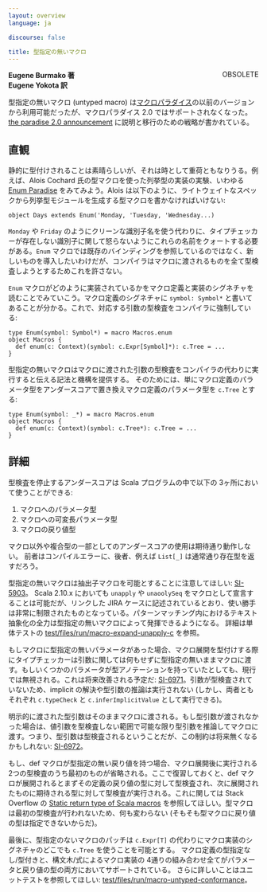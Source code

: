 ```yaml
---
layout: overview
language: ja

discourse: false

title: 型指定の無いマクロ
---
```

<span class="label important" style="float: right;">OBSOLETE</span>

**Eugene Burmako 著**<br>
**Eugene Yokota 訳**

型指定の無いマクロ (untyped macro) は[マクロパラダイス](/ja/overviews/macros/paradise.html)の以前のバージョンから利用可能だったが、マクロパラダイス 2.0 ではサポートされなくなった。
[the paradise 2.0 announcement](http://scalamacros.org/news/2013/08/05/macro-paradise-2.0.0-snapshot.html) に説明と移行のための戦略が書かれている。

## 直観

静的に型付けされることは素晴らしいが、それは時として重荷ともなりうる。例えば、Alois Cochard 氏の型マクロを使った列挙型の実装の実験、いわゆる [Enum Paradise](https://github.com/aloiscochard/enum-paradise) をみてみよう。Alois は以下のように、ライトウェイトなスペックから列挙型モジュールを生成する型マクロを書かなければいけない:

    object Days extends Enum('Monday, 'Tuesday, 'Wednesday...)

`Monday` や `Friday` のようにクリーンな識別子名を使う代わりに、タイプチェッカーが存在しない識別子に関して怒らないようにこれらの名前をクォートする必要がある。`Enum` マクロでは既存のバインディングを参照しているのではなく、新しいものを導入したいわけだが、コンパイラはマクロに渡されるものを全て型検査しようとするためこれを許さない。

`Enum` マクロがどのように実装されているかをマクロ定義と実装のシグネチャを読むことでみていこう。マクロ定義のシグネチャに `symbol: Symbol*` と書いてあることが分かる。これで、対応する引数の型検査をコンパイラに強制している:

    type Enum(symbol: Symbol*) = macro Macros.enum
    object Macros {
      def enum(c: Context)(symbol: c.Expr[Symbol]*): c.Tree = ...
    }

型指定の無いマクロはマクロに渡された引数の型検査をコンパイラの代わりに実行すると伝える記法と機構を提供する。
そのためには、単にマクロ定義のパラメータ型をアンダースコアで置き換えマクロ定義のパラメータ型を `c.Tree` とする:

    type Enum(symbol: _*) = macro Macros.enum
    object Macros {
      def enum(c: Context)(symbol: c.Tree*): c.Tree = ...
    }

## 詳細

型検査を停止するアンダースコアは Scala プログラムの中で以下の 3ヶ所において使うことができる:

<ol>
<li>マクロへのパラメータ型</li>
<li>マクロへの可変長パラメータ型</li>
<li>マクロの戻り値型</li>
</ol>

マクロ以外や複合型の一部としてのアンダースコアの使用は期待通り動作しない。
前者はコンパイルエラーに、後者、例えば `List[_]` は通常通り存在型を返すだろう。

型指定の無いマクロは抽出子マクロを可能とすることに注意してほしい: [SI-5903](https://issues.scala-lang.org/browse/SI-5903)。
Scala 2.10.x においても `unapply` や `unaoolySeq` をマクロとして宣言することは可能だが、リンクした JIRA ケースに記述されているとおり、使い勝手は非常に制限されたものとなっている。パターンマッチング内におけるテキスト抽象化の全力は型指定の無いマクロによって発揮できるようになる。
詳細は単体テストの [test/files/run/macro-expand-unapply-c](https://github.com/scalamacros/kepler/tree/paradise/macros/test/files/run/macro-expand-unapply-c) を参照。

もしマクロに型指定の無いパラメータがあった場合、マクロ展開を型付けする際にタイプチェッカーは引数に関しては何もせずに型指定の無いままマクロに渡す。もしいくつかのパラメータが型アノテーションを持っていたとしても、現行では無視される。これは将来改善される予定だ: [SI-6971](https://issues.scala-lang.org/browse/SI-6971)。引数が型検査されていないため、implicit の解決や型引数の推論は実行されない (しかし、両者ともそれぞれ `c.typeCheck` と `c.inferImplicitValue` として実行できる)。

明示的に渡された型引数はそのままマクロに渡される。もし型引数が渡されなかった場合は、値引数を型検査しない範囲で可能な限り型引数を推論してマクロに渡す。つまり、型引数は型検査されるということだが、この制約は将来無くなるかもしれない: [SI-6972](https://issues.scala-lang.org/browse/SI-6972)。

もし、def マクロが型指定の無い戻り値を持つ場合、マクロ展開後に実行される 2つの型検査のうち最初のものが省略される。ここで復習しておくと、def マクロが展開されるとまずその定義の戻り値の型に対して型検査され、次に展開されたものに期待される型に対して型検査が実行される。これに関しては Stack Overflow の [Static return type of Scala macros](http://stackoverflow.com/questions/13669974/static-return-type-of-scala-macros) を参照してほしい。型マクロは最初の型検査が行われないため、何も変わらない (そもそも型マクロに戻り値の型は指定できないからだ)。

最後に、型指定のないマクロのパッチは `c.Expr[T]` の代わりにマクロ実装のシグネチャのどこでも `c.Tree` を使うことを可能とする。
マクロ定義の型指定なし/型付きと、構文木/式によるマクロ実装の 4通りの組み合わせ全てがパラメータと戻り値の型の両方においてサポートされている。
さらに詳しいことはユニットテストを参照してほしい: [test/files/run/macro-untyped-conformance](https://github.com/scalamacros/kepler/blob/b55bda4860a205c88e9ae27015cf2d6563cc241d/test/files/run/macro-untyped-conformance/Impls_Macros_1.scala)。
